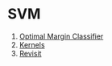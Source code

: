 # SVM
1. [Optimal Margin Classifier](./1/README.md)
2. [Kernels](./2/README.md)
3. [Revisit](./3/README.md)

